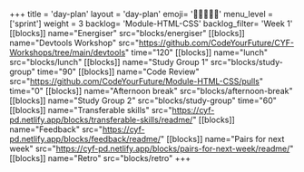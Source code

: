 +++
title = 'day-plan'
layout = 'day-plan'
emoji= '🧑🏽‍🤝‍🧑🏽'
menu_level = ['sprint']
weight = 3
backlog= 'Module-HTML-CSS'
backlog_filter= 'Week 1'
[[blocks]]
name="Energiser"
src="blocks/energiser"
[[blocks]]
name="Devtools Workshop"
src="https://github.com/CodeYourFuture/CYF-Workshops/tree/main/devtools"
time="120"
[[blocks]]
name="lunch"
src="blocks/lunch"
[[blocks]]
name="Study Group 1"
src="blocks/study-group"
time="90"
[[blocks]]
name="Code Review"
src="https://github.com/CodeYourFuture/Module-HTML-CSS/pulls"
time="0"
[[blocks]]
name="Afternoon break"
src="blocks/afternoon-break"
[[blocks]]
name="Study Group 2"
src="blocks/study-group"
time="60"
[[blocks]]
name="Transferable skills"
src="https://cyf-pd.netlify.app/blocks/transferable-skills/readme/"
[[blocks]]
name="Feedback"
src="https://cyf-pd.netlify.app/blocks/feedback/readme/"
[[blocks]]
name="Pairs for next week"
src="https://cyf-pd.netlify.app/blocks/pairs-for-next-week/readme/"
[[blocks]]
name="Retro"
src="blocks/retro"
+++
